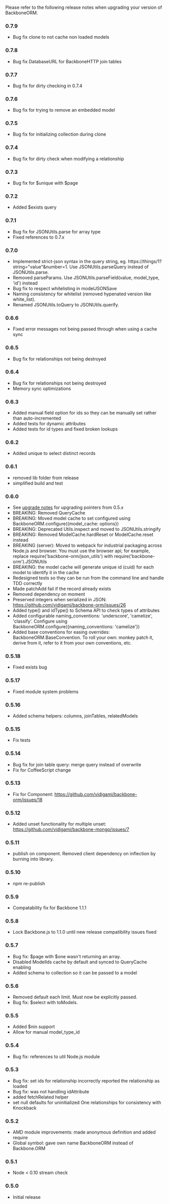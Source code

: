Please refer to the following release notes when upgrading your version of BackboneORM.

### 0.7.9
* Bug fix clone to not cache non loaded models

### 0.7.8
* Bug fix DatabaseURL for BackboneHTTP join tables

### 0.7.7
* Bug fix for dirty checking in 0.7.4

### 0.7.6
* Bug fix for trying to remove an embedded model

### 0.7.5
* Bug fix for initializing collection during clone

### 0.7.4
* Bug fix for dirty check when modifying a relationship

### 0.7.3
* Bug fix for $unique with $page

### 0.7.2
* Added $exists query

### 0.7.1
* Bug fix for JSONUtils.parse for array type
* Fixed references to 0.7.x

### 0.7.0
* Implemented strict-json syntax in the query string, eg. https://things/1?string="value"&number=1. Use JSONUtils.parseQuery instead of JSONUtils.parse.
* Removed parseParams. Use JSONUtils.parseField(value, model_type, 'id') instead
* Bug fix to respect whitelisting in modelJSONSave
* Naming consistency for whitelist (removed hypenated version like white_list).
* Renamed JSONUtils.toQuery to JSONUtils.querify.

### 0.6.6
* Fixed error messages not being passed through when using a cache sync

### 0.6.5
* Bug fix for relationships not being destroyed

### 0.6.4
* Bug fix for relationships not being destroyed
* Memory sync optimizations

### 0.6.3
* Added manual field option for ids so they can be manually set rather than auto-incremented
* Added tests for dynamic attributes
* Added tests for id types and fixed broken lookups

### 0.6.2
* Added unique to select distinct records

### 0.6.1
* removed lib folder from release
* simplified build and test

### 0.6.0
* See [upgrade notes](https://github.com/vidigami/backbone-orm/blob/master/UPGRADING.md) for upgrading pointers from 0.5.x
* BREAKING: Removed QueryCache
* BREAKING: Moved model cache to set configured using BackboneORM.configure({model_cache: options})
* BREAKING: Deprecated Utils.inspect and moved to JSONUtils.stringify
* BREAKING: Removed ModelCache.hardReset or ModelCache.reset instead
* BREAKING (server): Moved to webpack for industrial packaging across Node.js and browser. You must use the browser api; for example, replace require('backbone-orm/json_utils') with require('backbone-orm').JSONUtils
* BREAKING: the model cache will generate unique id (cuid) for each model to identify it in the cache
* Redesigned tests so they can be run from the command line and handle TDD correctly
* Made patchAdd fail if the record already exists
* Removed dependency on moment
* Preserved integers when serialized in JSON: https://github.com/vidigami/backbone-orm/issues/26
* Added type() and idType() to Schema API to check types of attributes
* Added configurable naming_conventions: 'underscore', 'camelize', 'classify'. Configure using BackboneORM.configure({naming_conventions: 'camelize'})
* Added base conventions for easing overrides: BackboneORM.BaseConvention. To roll your own: monkey patch it, derive from it, refer to it from your own conventions, etc.

### 0.5.18
* Fixed exists bug

### 0.5.17
* Fixed module system problems

### 0.5.16
* Added schema helpers: columns, joinTables, relatedModels

### 0.5.15
* Fix tests

### 0.5.14
* Bug fix for join table query: merge query instead of overwrite
* Fix for CoffeeScript change

### 0.5.13
* Fix for Component: https://github.com/vidigami/backbone-orm/issues/18

### 0.5.12
* Added unset functionality for multiple unset: https://github.com/vidigami/backbone-mongo/issues/7

### 0.5.11
* publish on component. Removed client dependency on inflection by burning into library.

### 0.5.10
* npm re-publish

### 0.5.9
* Compatability fix for Backbone 1.1.1

### 0.5.8
* Lock Backbone.js to 1.1.0 until new release compatibility issues fixed

### 0.5.7
* Bug fix: $page with $one wasn't returning an array.
* Disabled ModelIds cache by default and synced to QueryCache enabling
* Added schema to collection so it can be passed to a model

### 0.5.6
* Removed default each limit. Must now be explicitly passed.
* Bug fix: $select with toModels.

### 0.5.5
* Added $nin support
* Allow for manual model_type_id

### 0.5.4
* Bug fix: references to util Node.js module

### 0.5.3
* Bug fix: set ids for relationship incorrectly reported the relationship as loaded
* Bug fix: was not handling idAttribute
* added fetchRelated helper
* set null defaults for uninitialized One relationships for consistency with Knockback

### 0.5.2
* AMD module improvements: made anonymous definition and added require
* Global symbol: gave own name BackboneORM instead of Backbone.ORM

### 0.5.1
* Node < 0.10 stream check

### 0.5.0
* Initial release

